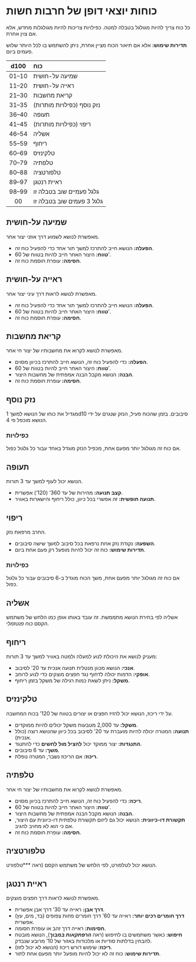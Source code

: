 # כוחות יוצאי דופן של חרבות חשות

כל כוח צריך להיות מגולגל בטבלה למטה. כפילויות צריכות להיות מגולגלות מחדש, אלא אם צוין אחרת.

**תדירות שימוש:** אלא אם תיאור הכוח מציין אחרת, ניתן להשתמש בו לכל היותר שלוש פעמים ביום.

| d100  | כוח                              |
| :---: | :------------------------------- |
| 01–10 | שמיעה על-חושית                   |
| 11–20 | ראייה על-חושית                   |
| 21–30 | קריאת מחשבות                     |
| 31–35 | נזק נוסף (כפילויות מותרות)      |
| 36–40 | תעופה                            |
| 41–45 | ריפוי (כפילויות מותרות)         |
| 46–54 | אשליה                            |
| 55–59 | ריחוף                            |
| 60–69 | טלקינזיס                         |
| 70–79 | טלפתיה                           |
| 80–88 | טלפורטציה                        |
| 89–97 | ראיית רנטגן                      |
| 98–99 | גלגל פעמיים שוב בטבלה זו        |
|  00   | גלגל 3 פעמים שוב בטבלה זו       |

## שמיעה על-חושית

מאפשרת לנושא לשמוע דרך אוזני יצור אחר.

- **הפעלה:** הנושא חייב להתרכז למשך תור אחד כדי להפעיל כוח זה.
- **טווח:** היצור האחר חייב להיות בטווח של 60’.
- **חסימה:** עופרת חוסמת כוח זה.

## ראייה על-חושית

מאפשרת לנושא לראות דרך עיני יצור אחר.

- **הפעלה:** הנושא חייב להתרכז למשך תור אחד כדי להפעיל כוח זה.
- **טווח:** היצור האחר חייב להיות בטווח של 60’.
- **חסימה:** עופרת חוסמת כוח זה.

## קריאת מחשבות

מאפשרת לנושא לקרוא את מחשבותיו של יצור חי אחר.

- **הפעלה:** כדי להפעיל כוח זה, הנושא חייב להתרכז בכיוון מסוים.
- **טווח:** היצור האחר חייב להיות בטווח של 60’.
- **הבנה:** הנושא מקבל הבנה אמפתית של מחשבות היצור.
- **חסימה:** עופרת חוסמת כוח זה.

## נזק נוסף

מגדיל את כוחו של הנושא למשך 1d10 סיבובים. בזמן שהכוח פעיל, הנזק שנגרם על ידי הנושא מוכפל פי 4.

### כפילויות

אם כוח זה מגולגל יותר מפעם אחת, מכפיל הנזק מוגדל באחד עבור כל גלגול כפול.

## תעופה

הנושא יכול לעוף למשך עד 3 תורות.

- **קצב תנועה:** מהירות של עד 360’ (120’) אפשרית.
- **תנועה חופשית:** זה אפשרי בכל כיוון, כולל ריחוף והישארות באוויר.

## ריפוי

החרב מרפאת נזק.

- **השפעה:** נקודת נזק אחת נרפאת בכל סיבוב למשך שישה סיבובים.
- **תדירות שימוש:** כוח זה יכול להיות מופעל רק פעם אחת ביום.

### כפילויות

אם כוח זה מגולגל יותר מפעם אחת, משך הכוח מוגדל ב-6 סיבובים עבור כל גלגול כפול.

## אשליה

אשליה לפי בחירת הנושא מתממשת. זה עובד באותו אופן כמו הלחש של משתמש הקסם *כוח פנטזמלי*.

## ריחוף

מעניק לנושא את היכולת לנוע למעלה ולמטה באוויר למשך עד 3 תורות:

- **אנכי:** הנושא מכוון מנטלית תנועה אנכית עד 20’ לסיבוב.
- **אופקי:** הדמות יכולה לדחוף נגד חפצים מוצקים כדי לנוע לרוחב.
- **משקל:** ניתן לשאת כמות רגילה של משקל בזמן ריחוף.

## טלקינזיס

על ידי ריכוז, הנושא יכול להזיז חפצים או יצורים בטווח של 120’ בכוח המחשבה.

- **משקל:** עד 2,000 מטבעות משקל יכולים להיות ממוקדים.
- **תנועה:** המטרה יכולה להיות מועברת עד 20’ לסיבוב בכל כיוון שהנושא רוצה (כולל אנכית).
- **התנגדות:** יצור ממוקד יכול **להציל מול לחשים** כדי להתנגד.
- **משך:** עד 6 סיבובים.
- **ריכוז:** אם הריכוז נשבר, המטרה נופלת.

## טלפתיה

מאפשרת לנושא לקרוא את מחשבותיו של יצור חי אחר.

- **ריכוז:** כדי להפעיל כוח זה, הנושא חייב להתרכז בכיוון מסוים.
- **טווח:** היצור האחר חייב להיות בטווח של 60’.
- **הבנה:** הנושא מקבל הבנה אמפתית של מחשבות היצור.
- **תקשורת דו-כיוונית:** הנושא יכול גם ליזום תקשורת טלפתית דו-כיוונית עם היצור, אם כי הוא לא מחויב להגיב.
- **חסימה:** עופרת חוסמת כוח זה.

## טלפורטציה

הנושא יכול לטלפורט, לפי הלחש של משתמש הקסם (ראה ***טלפורט.

## ראיית רנטגן

מאפשרת לנושא לראות דרך חפצים מוצקים.

- **דרך אבן:** ראייה עד 30’ דרך אבן אפשרית.
- **דרך חומרים רכים יותר:** ראייה עד 60’ דרך חומרים פחות צפופים (בד, מים, עץ) אפשרית.
- **חסימות:** ראייה דרך זהב או עופרת חסומה.
- **חיפוש:** כאשר משתמשים בו לחיפוש (ראה ***הרפתקאות במבוך***), הנושא מובטח להבחין בדלתות סודיות או מלכודות באזור של 10’ מרובע שנבדק.
- **ריכוז:** שימוש דורש ריכוז (הנושא לא יכול לזוז).
- **תדירות שימוש:** כוח זה לא יכול להיות מופעל יותר מפעם אחת לתור.